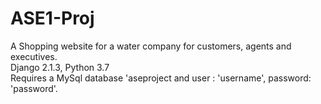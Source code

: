 # ASE1-Proj
A Shopping website for a water company for customers, agents and executives.<br>
Django 2.1.3, Python 3.7<br>
Requires a MySql database 'aseproject and user : 'username', password: 'password'.
